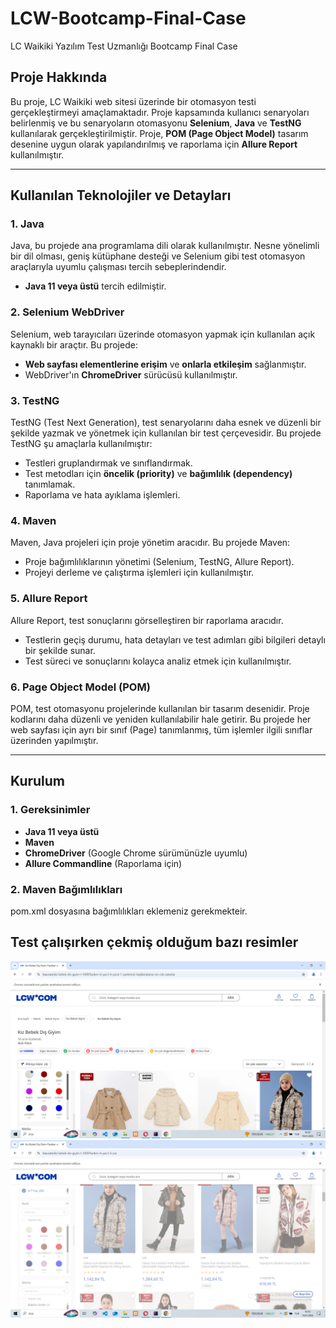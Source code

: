 # LCW-Bootcamp-Final-Case

LC Waikiki Yazılım Test Uzmanlığı Bootcamp Final Case

## Proje Hakkında

Bu proje, LC Waikiki web sitesi üzerinde bir otomasyon testi gerçekleştirmeyi amaçlamaktadır. Proje kapsamında kullanıcı senaryoları belirlenmiş ve bu senaryoların otomasyonu **Selenium**, **Java** ve **TestNG** kullanılarak gerçekleştirilmiştir. Proje, **POM (Page Object Model)** tasarım desenine uygun olarak yapılandırılmış ve raporlama için **Allure Report** kullanılmıştır.

---

## Kullanılan Teknolojiler ve Detayları

### 1. **Java**
Java, bu projede ana programlama dili olarak kullanılmıştır. Nesne yönelimli bir dil olması, geniş kütüphane desteği ve Selenium gibi test otomasyon araçlarıyla uyumlu çalışması tercih sebeplerindendir.

- **Java 11 veya üstü** tercih edilmiştir.

### 2. **Selenium WebDriver**
Selenium, web tarayıcıları üzerinde otomasyon yapmak için kullanılan açık kaynaklı bir araçtır. Bu projede:
- **Web sayfası elementlerine erişim** ve **onlarla etkileşim** sağlanmıştır.
- WebDriver'ın **ChromeDriver** sürücüsü kullanılmıştır.

### 3. **TestNG**
TestNG (Test Next Generation), test senaryolarını daha esnek ve düzenli bir şekilde yazmak ve yönetmek için kullanılan bir test çerçevesidir. Bu projede TestNG şu amaçlarla kullanılmıştır:
- Testleri gruplandırmak ve sınıflandırmak.
- Test metodları için **öncelik (priority)** ve **bağımlılık (dependency)** tanımlamak.
- Raporlama ve hata ayıklama işlemleri.

### 4. **Maven**
Maven, Java projeleri için proje yönetim aracıdır. Bu projede Maven:
- Proje bağımlılıklarının yönetimi (Selenium, TestNG, Allure Report).
- Projeyi derleme ve çalıştırma işlemleri için kullanılmıştır.

### 5. **Allure Report**
Allure Report, test sonuçlarını görselleştiren bir raporlama aracıdır.
- Testlerin geçiş durumu, hata detayları ve test adımları gibi bilgileri detaylı bir şekilde sunar.
- Test süreci ve sonuçlarını kolayca analiz etmek için kullanılmıştır.

### 6. **Page Object Model (POM)**
POM, test otomasyonu projelerinde kullanılan bir tasarım desenidir. Proje kodlarını daha düzenli ve yeniden kullanılabilir hale getirir. Bu projede her web sayfası için ayrı bir sınıf (Page) tanımlanmış, tüm işlemler ilgili sınıflar üzerinden yapılmıştır.

---

## Kurulum

### 1. Gereksinimler
- **Java 11 veya üstü**
- **Maven**
- **ChromeDriver** (Google Chrome sürümünüzle uyumlu)
- **Allure Commandline** (Raporlama için)

### 2. Maven Bağımlılıkları
pom.xml dosyasına bağımlılıkları eklemeniz gerekmekteir.

## Test çalışırken çekmiş olduğum bazı resimler 
![img.png](img.png)
![img_1.png](img_1.png)
